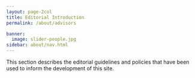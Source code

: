 ```yaml
---
layout: page-2col
title: Editorial Introduction
permalink: /about/advisors

banner:
  image: slider-people.jpg
sidebar: about/nav.html
---
```

This section describes the editorial guidelines and policies that have been used to inform the development of this site.
